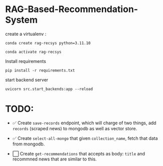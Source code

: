 # RAG-Based-Recommendation-System


create a virtualenv :

```
conda create rag-recsys python=3.11.10
```

```
conda activate rag-recsys
```

Install requirements

```
pip install -r requirements.txt
```

start backend server 

```
uvicorn src.start_backends:app --reload
```

# TODO: 

- :white_check_mark: Create `save-records` endpoint, which will charge of two things, add `records` (scraped news) to mongodb as well as vector store.

- :white_check_mark: Create `select-all-mongo` that given `collection_name`, fetch that data from mongodb.

- :white_large_square: Create `get-recommendations` that accepts as body: `title` and recommned news that are similar to this.
